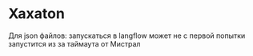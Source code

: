 # Xaxaton
Для json файлов: запускаться в langflow может не с первой попытки запустится из за таймаута от Мистрал
